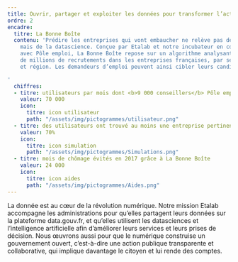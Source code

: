```yaml
---
title: Ouvrir, partager et exploiter les données pour transformer l’action publique
ordre: 2
encadre:
  titre: La Bonne Boîte
  contenu: 'Prédire les entreprises qui vont embaucher ne relève pas de la voyance…
    mais de la datascience. Conçue par Etalab et notre incubateur en collaboration
    avec Pôle emploi, La Bonne Boîte repose sur un algorithme analysant les données
    de millions de recrutements dans les entreprises françaises, par secteur d’activités
    et région. Les demandeurs d’emploi peuvent ainsi cibler leurs candidatures spontanées.

'
  chiffres:
  - titre: utilisateurs par mois dont <b>9 000 conseillers</b> Pôle emploi
    valeur: 70 000
    icon:
      titre: icon utilisateur
      path: "/assets/img/pictogrammes/utilisateur.png"
  - titre: des utilisateurs ont trouvé au moins une entreprise pertinente à contacter
    valeur: 70%
    icon:
      titre: icon simulation
      path: "/assets/img/pictogrammes/Simulations.png"
  - titre: mois de chômage évités en 2017 grâce à La Bonne Boîte
    valeur: 24 000
    icon:
      titre: icon aides
      path: "/assets/img/pictogrammes/Aides.png"
---
```


La donnée est au cœur de la révolution numérique. Notre mission
Etalab accompagne les administrations pour qu’elles partagent leurs données sur
la plateforme data.gouv.fr, et qu’elles utilisent les datasciences et l’intelligence
artificielle afin d’améliorer leurs services et leurs prises de décision.  Nous
œuvrons aussi pour que le numérique construise un gouvernement ouvert, c’est-à-dire
une action publique transparente et collaborative, qui implique davantage le citoyen
et lui rende des comptes.
